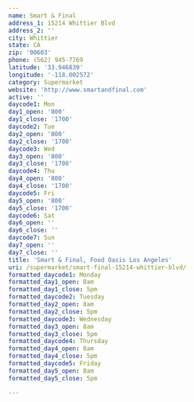 ```yaml
---
name: Smart & Final
address_1: 15214 Whittier Blvd
address_2: ''
city: Whittier
state: CA
zip: '90603'
phone: (562) 945-7769
latitude: '33.946839'
longitude: '-118.002572'
category: Supermarket
website: 'http://www.smartandfinal.com'
active: ''
daycode1: Mon
day1_open: '800'
day1_close: '1700'
daycode2: Tue
day2_open: '800'
day2_close: '1700'
daycode3: Wed
day3_open: '800'
day3_close: '1700'
daycode4: Thu
day4_open: '800'
day4_close: '1700'
daycode5: Fri
day5_open: '800'
day5_close: '1700'
daycode6: Sat
day6_open: ''
day6_close: ''
daycode7: Sun
day7_open: ''
day7_close: ''
title: 'Smart & Final, Food Oasis Los Angeles'
uri: /supermarket/smart-final-15214-whittier-blvd/
formatted_daycode1: Monday
formatted_day1_open: 8am
formatted_day1_close: 5pm
formatted_daycode2: Tuesday
formatted_day2_open: 8am
formatted_day2_close: 5pm
formatted_daycode3: Wednesday
formatted_day3_open: 8am
formatted_day3_close: 5pm
formatted_daycode4: Thursday
formatted_day4_open: 8am
formatted_day4_close: 5pm
formatted_daycode5: Friday
formatted_day5_open: 8am
formatted_day5_close: 5pm

---
```



